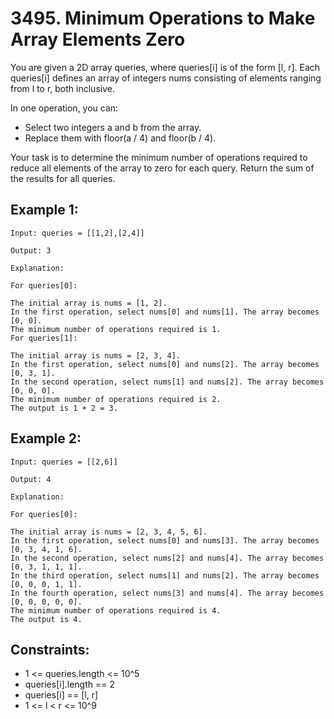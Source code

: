# 3495. Minimum Operations to Make Array Elements Zero

You are given a 2D array queries, where queries[i] is of the form [l, r]. Each queries[i] defines an array of integers nums consisting of elements ranging from l to r, both inclusive.

In one operation, you can:

- Select two integers a and b from the array.
- Replace them with floor(a / 4) and floor(b / 4).

Your task is to determine the minimum number of operations required to reduce all elements of the array to zero for each query. Return the sum of the results for all queries.

## Example 1:

```
Input: queries = [[1,2],[2,4]]

Output: 3

Explanation:

For queries[0]:

The initial array is nums = [1, 2].
In the first operation, select nums[0] and nums[1]. The array becomes [0, 0].
The minimum number of operations required is 1.
For queries[1]:

The initial array is nums = [2, 3, 4].
In the first operation, select nums[0] and nums[2]. The array becomes [0, 3, 1].
In the second operation, select nums[1] and nums[2]. The array becomes [0, 0, 0].
The minimum number of operations required is 2.
The output is 1 + 2 = 3.
```

## Example 2:

```
Input: queries = [[2,6]]

Output: 4

Explanation:

For queries[0]:

The initial array is nums = [2, 3, 4, 5, 6].
In the first operation, select nums[0] and nums[3]. The array becomes [0, 3, 4, 1, 6].
In the second operation, select nums[2] and nums[4]. The array becomes [0, 3, 1, 1, 1].
In the third operation, select nums[1] and nums[2]. The array becomes [0, 0, 0, 1, 1].
In the fourth operation, select nums[3] and nums[4]. The array becomes [0, 0, 0, 0, 0].
The minimum number of operations required is 4.
The output is 4.
```

## Constraints:

- 1 <= queries.length <= 10^5
- queries[i].length == 2
- queries[i] == [l, r]
- 1 <= l < r <= 10^9
